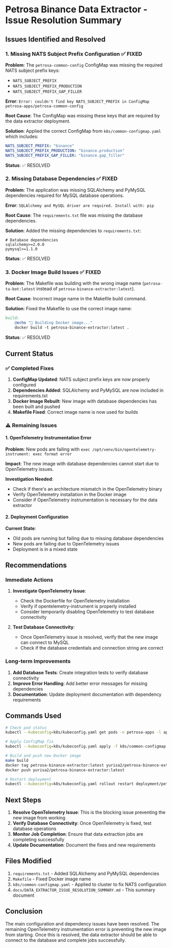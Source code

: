 # Petrosa Binance Data Extractor - Issue Resolution Summary

## Issues Identified and Resolved

### 1. Missing NATS Subject Prefix Configuration ✅ FIXED

**Problem**: The `petrosa-common-config` ConfigMap was missing the required NATS subject prefix keys:
- `NATS_SUBJECT_PREFIX`
- `NATS_SUBJECT_PREFIX_PRODUCTION`
- `NATS_SUBJECT_PREFIX_GAP_FILLER`

**Error**: `Error: couldn't find key NATS_SUBJECT_PREFIX in ConfigMap petrosa-apps/petrosa-common-config`

**Root Cause**: The ConfigMap was missing these keys that are required by the data extractor deployment.

**Solution**: Applied the correct ConfigMap from `k8s/common-configmap.yaml` which includes:
```yaml
NATS_SUBJECT_PREFIX: "binance"
NATS_SUBJECT_PREFIX_PRODUCTION: "binance.production"
NATS_SUBJECT_PREFIX_GAP_FILLER: "binance.gap_filler"
```

**Status**: ✅ RESOLVED

### 2. Missing Database Dependencies ✅ FIXED

**Problem**: The application was missing SQLAlchemy and PyMySQL dependencies required for MySQL database operations.

**Error**: `SQLAlchemy and MySQL driver are required. Install with: pip`

**Root Cause**: The `requirements.txt` file was missing the database dependencies.

**Solution**: Added the missing dependencies to `requirements.txt`:
```
# Database dependencies
sqlalchemy>=2.0.0
pymysql>=1.1.0
```

**Status**: ✅ RESOLVED

### 3. Docker Image Build Issues ✅ FIXED

**Problem**: The Makefile was building with the wrong image name (`petrosa-ta-bot:latest` instead of `petrosa-binance-extractor:latest`).

**Root Cause**: Incorrect image name in the Makefile build command.

**Solution**: Fixed the Makefile to use the correct image name:
```makefile
build:
	@echo "🐳 Building Docker image..."
	docker build -t petrosa-binance-extractor:latest .
```

**Status**: ✅ RESOLVED

## Current Status

### ✅ Completed Fixes
1. **ConfigMap Updated**: NATS subject prefix keys are now properly configured
2. **Dependencies Added**: SQLAlchemy and PyMySQL are now included in requirements.txt
3. **Docker Image Rebuilt**: New image with database dependencies has been built and pushed
4. **Makefile Fixed**: Correct image name is now used for builds

### ⚠️ Remaining Issues

#### 1. OpenTelemetry Instrumentation Error
**Problem**: New pods are failing with `exec /opt/venv/bin/opentelemetry-instrument: exec format error`

**Impact**: The new image with database dependencies cannot start due to OpenTelemetry issues.

**Investigation Needed**:
- Check if there's an architecture mismatch in the OpenTelemetry binary
- Verify OpenTelemetry installation in the Docker image
- Consider if OpenTelemetry instrumentation is necessary for the data extractor

#### 2. Deployment Configuration
**Current State**:
- Old pods are running but failing due to missing database dependencies
- New pods are failing due to OpenTelemetry issues
- Deployment is in a mixed state

## Recommendations

### Immediate Actions
1. **Investigate OpenTelemetry Issue**:
   - Check the Dockerfile for OpenTelemetry installation
   - Verify if opentelemetry-instrument is properly installed
   - Consider temporarily disabling OpenTelemetry to test database connectivity

2. **Test Database Connectivity**:
   - Once OpenTelemetry issue is resolved, verify that the new image can connect to MySQL
   - Check if the database credentials and connection string are correct

### Long-term Improvements
1. **Add Database Tests**: Create integration tests to verify database connectivity
2. **Improve Error Handling**: Add better error messages for missing dependencies
3. **Documentation**: Update deployment documentation with dependency requirements

## Commands Used

```bash
# Check pod status
kubectl --kubeconfig=k8s/kubeconfig.yaml get pods -n petrosa-apps -l app=binance-data-extractor

# Apply ConfigMap fix
kubectl --kubeconfig=k8s/kubeconfig.yaml apply -f k8s/common-configmap.yaml

# Build and push new Docker image
make build
docker tag petrosa-binance-extractor:latest yurisa2/petrosa-binance-extractor:latest
docker push yurisa2/petrosa-binance-extractor:latest

# Restart deployment
kubectl --kubeconfig=k8s/kubeconfig.yaml rollout restart deployment/petrosa-binance-data-extractor -n petrosa-apps
```

## Next Steps

1. **Resolve OpenTelemetry Issue**: This is the blocking issue preventing the new image from working
2. **Verify Database Connectivity**: Once OpenTelemetry is fixed, test database operations
3. **Monitor Job Completion**: Ensure that data extraction jobs are completing successfully
4. **Update Documentation**: Document the fixes and new requirements

## Files Modified

1. `requirements.txt` - Added SQLAlchemy and PyMySQL dependencies
2. `Makefile` - Fixed Docker image name
3. `k8s/common-configmap.yaml` - Applied to cluster to fix NATS configuration
4. `docs/DATA_EXTRACTOR_ISSUE_RESOLUTION_SUMMARY.md` - This summary document

## Conclusion

The main configuration and dependency issues have been resolved. The remaining OpenTelemetry instrumentation error is preventing the new image from starting. Once this is resolved, the data extractor should be able to connect to the database and complete jobs successfully.
